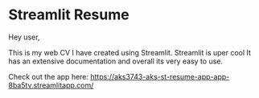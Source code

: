 # Streamlit Resume 

Hey user,

This is my web CV I have created using Streamlit.
Streamlit is uper cool
It has an extensive documentation and overall its very easy to use. 

Check out the app here: https://aks3743-aks-st-resume-app-app-8ba5tv.streamlitapp.com/
